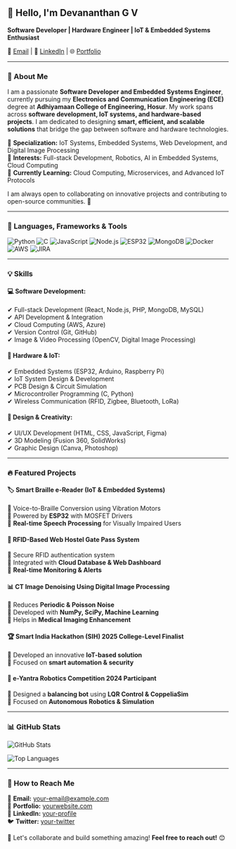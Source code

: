 ## 👋 Hello, I'm Devananthan G V

**Software Developer | Hardware Engineer | IoT & Embedded Systems Enthusiast**

📧 [Email](mailto:your-email@example.com) | 💼 [LinkedIn](https://www.linkedin.com/in/your-profile/) | 🌐 [Portfolio](https://yourwebsite.com)

---

### 🚀 About Me
I am a passionate **Software Developer and Embedded Systems Engineer**, currently pursuing my **Electronics and Communication Engineering (ECE)** degree at **Adhiyamaan College of Engineering, Hosur**. My work spans across **software development, IoT systems, and hardware-based projects**. I am dedicated to designing **smart, efficient, and scalable solutions** that bridge the gap between software and hardware technologies.

🔹 **Specialization:** IoT Systems, Embedded Systems, Web Development, and Digital Image Processing  
🔹 **Interests:** Full-stack Development, Robotics, AI in Embedded Systems, Cloud Computing  
🔹 **Currently Learning:** Cloud Computing, Microservices, and Advanced IoT Protocols  

I am always open to collaborating on innovative projects and contributing to open-source communities. 🚀

---

### 🔧 Languages, Frameworks & Tools

![Python](https://img.shields.io/badge/Python-3776AB?style=for-the-badge&logo=python&logoColor=white)
![C](https://img.shields.io/badge/C-00599C?style=for-the-badge&logo=c&logoColor=white)
![JavaScript](https://img.shields.io/badge/JavaScript-F7DF1E?style=for-the-badge&logo=javascript&logoColor=black)
![Node.js](https://img.shields.io/badge/Node.js-339933?style=for-the-badge&logo=node.js&logoColor=white)
![ESP32](https://img.shields.io/badge/ESP32-FF5722?style=for-the-badge&logo=espressif&logoColor=white)
![MongoDB](https://img.shields.io/badge/MongoDB-47A248?style=for-the-badge&logo=mongodb&logoColor=white)
![Docker](https://img.shields.io/badge/Docker-2496ED?style=for-the-badge&logo=docker&logoColor=white)
![AWS](https://img.shields.io/badge/AWS-232F3E?style=for-the-badge&logo=amazonaws&logoColor=white)
![JIRA](https://img.shields.io/badge/JIRA-0052CC?style=for-the-badge&logo=jira&logoColor=white)

---

### 💡 Skills

#### **💻 Software Development:**
✔ Full-stack Development (React, Node.js, PHP, MongoDB, MySQL)  
✔ API Development & Integration  
✔ Cloud Computing (AWS, Azure)  
✔ Version Control (Git, GitHub)  
✔ Image & Video Processing (OpenCV, Digital Image Processing)  

#### **🔧 Hardware & IoT:**
✔ Embedded Systems (ESP32, Arduino, Raspberry Pi)  
✔ IoT System Design & Development  
✔ PCB Design & Circuit Simulation  
✔ Microcontroller Programming (C, Python)  
✔ Wireless Communication (RFID, Zigbee, Bluetooth, LoRa)  

#### **🎨 Design & Creativity:**
✔ UI/UX Development (HTML, CSS, JavaScript, Figma)  
✔ 3D Modeling (Fusion 360, SolidWorks)  
✔ Graphic Design (Canva, Photoshop)  

---

### 🔥 Featured Projects

#### 🏷 **Smart Braille e-Reader** (IoT & Embedded Systems)  
🔹 Voice-to-Braille Conversion using Vibration Motors  
🔹 Powered by **ESP32** with MOSFET Drivers  
🔹 **Real-time Speech Processing** for Visually Impaired Users  

#### 🚪 **RFID-Based Web Hostel Gate Pass System**  
🔹 Secure RFID authentication system  
🔹 Integrated with **Cloud Database & Web Dashboard**  
🔹 **Real-time Monitoring & Alerts**  

#### 📊 **CT Image Denoising Using Digital Image Processing**  
🔹 Reduces **Periodic & Poisson Noise**  
🔹 Developed with **NumPy, SciPy, Machine Learning**  
🔹 Helps in **Medical Imaging Enhancement**  

#### 🏆 **Smart India Hackathon (SIH) 2025 College-Level Finalist**  
🔹 Developed an innovative **IoT-based solution**  
🔹 Focused on **smart automation & security**  

#### 🤖 **e-Yantra Robotics Competition 2024 Participant**  
🔹 Designed a **balancing bot** using **LQR Control & CoppeliaSim**  
🔹 Focused on **Autonomous Robotics & Simulation**  

---

### 📊 GitHub Stats

![GitHub Stats](https://github-readme-stats.vercel.app/api?username=your-github-username&show_icons=true&theme=radical)

![Top Languages](https://github-readme-stats.vercel.app/api/top-langs/?username=your-github-username&layout=compact&theme=radical)

---

### 🎯 How to Reach Me
📩 **Email:** your-email@example.com  
🔗 **Portfolio:** [yourwebsite.com](https://yourwebsite.com)  
💼 **LinkedIn:** [your-profile](https://www.linkedin.com/in/your-profile/)  
🐦 **Twitter:** [your-twitter](https://twitter.com/your-twitter)  

🚀 Let's collaborate and build something amazing! **Feel free to reach out!** 😊
